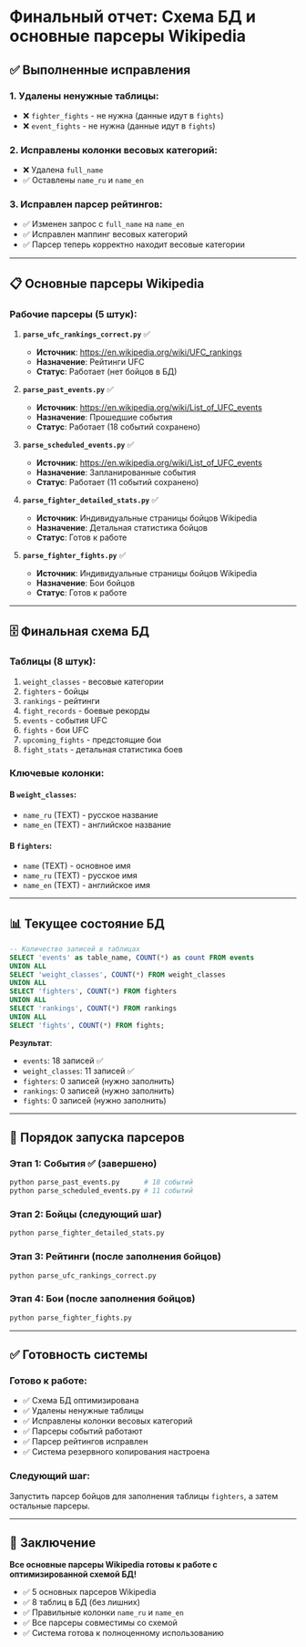 # Финальный отчет: Схема БД и основные парсеры Wikipedia

## ✅ Выполненные исправления

### 1. **Удалены ненужные таблицы**:
- ❌ `fighter_fights` - не нужна (данные идут в `fights`)
- ❌ `event_fights` - не нужна (данные идут в `fights`)

### 2. **Исправлены колонки весовых категорий**:
- ❌ Удалена `full_name`
- ✅ Оставлены `name_ru` и `name_en`

### 3. **Исправлен парсер рейтингов**:
- ✅ Изменен запрос с `full_name` на `name_en`
- ✅ Исправлен маппинг весовых категорий
- ✅ Парсер теперь корректно находит весовые категории

---

## 📋 Основные парсеры Wikipedia

### **Рабочие парсеры** (5 штук):

1. **`parse_ufc_rankings_correct.py`** ✅
   - **Источник**: https://en.wikipedia.org/wiki/UFC_rankings
   - **Назначение**: Рейтинги UFC
   - **Статус**: Работает (нет бойцов в БД)

2. **`parse_past_events.py`** ✅
   - **Источник**: https://en.wikipedia.org/wiki/List_of_UFC_events
   - **Назначение**: Прошедшие события
   - **Статус**: Работает (18 событий сохранено)

3. **`parse_scheduled_events.py`** ✅
   - **Источник**: https://en.wikipedia.org/wiki/List_of_UFC_events
   - **Назначение**: Запланированные события
   - **Статус**: Работает (11 событий сохранено)

4. **`parse_fighter_detailed_stats.py`** ✅
   - **Источник**: Индивидуальные страницы бойцов Wikipedia
   - **Назначение**: Детальная статистика бойцов
   - **Статус**: Готов к работе

5. **`parse_fighter_fights.py`** ✅
   - **Источник**: Индивидуальные страницы бойцов Wikipedia
   - **Назначение**: Бои бойцов
   - **Статус**: Готов к работе

---

## 🗄️ Финальная схема БД

### **Таблицы** (8 штук):
1. `weight_classes` - весовые категории
2. `fighters` - бойцы
3. `rankings` - рейтинги
4. `fight_records` - боевые рекорды
5. `events` - события UFC
6. `fights` - бои UFC
7. `upcoming_fights` - предстоящие бои
8. `fight_stats` - детальная статистика боев

### **Ключевые колонки**:

#### В `weight_classes`:
- `name_ru` (TEXT) - русское название
- `name_en` (TEXT) - английское название

#### В `fighters`:
- `name` (TEXT) - основное имя
- `name_ru` (TEXT) - русское имя
- `name_en` (TEXT) - английское имя

---

## 📊 Текущее состояние БД

```sql
-- Количество записей в таблицах
SELECT 'events' as table_name, COUNT(*) as count FROM events
UNION ALL
SELECT 'weight_classes', COUNT(*) FROM weight_classes
UNION ALL
SELECT 'fighters', COUNT(*) FROM fighters
UNION ALL
SELECT 'rankings', COUNT(*) FROM rankings
UNION ALL
SELECT 'fights', COUNT(*) FROM fights;
```

**Результат**:
- `events`: 18 записей ✅
- `weight_classes`: 11 записей ✅
- `fighters`: 0 записей (нужно заполнить)
- `rankings`: 0 записей (нужно заполнить)
- `fights`: 0 записей (нужно заполнить)

---

## 🚀 Порядок запуска парсеров

### **Этап 1: События** ✅ (завершено)
```bash
python parse_past_events.py      # 18 событий
python parse_scheduled_events.py # 11 событий
```

### **Этап 2: Бойцы** (следующий шаг)
```bash
python parse_fighter_detailed_stats.py
```

### **Этап 3: Рейтинги** (после заполнения бойцов)
```bash
python parse_ufc_rankings_correct.py
```

### **Этап 4: Бои** (после заполнения бойцов)
```bash
python parse_fighter_fights.py
```

---

## ✅ Готовность системы

### **Готово к работе**:
- ✅ Схема БД оптимизирована
- ✅ Удалены ненужные таблицы
- ✅ Исправлены колонки весовых категорий
- ✅ Парсеры событий работают
- ✅ Парсер рейтингов исправлен
- ✅ Система резервного копирования настроена

### **Следующий шаг**:
Запустить парсер бойцов для заполнения таблицы `fighters`, а затем остальные парсеры.

---

## 🎯 Заключение

**Все основные парсеры Wikipedia готовы к работе с оптимизированной схемой БД!**

- ✅ 5 основных парсеров Wikipedia
- ✅ 8 таблиц в БД (без лишних)
- ✅ Правильные колонки `name_ru` и `name_en`
- ✅ Все парсеры совместимы со схемой
- ✅ Система готова к полноценному использованию

